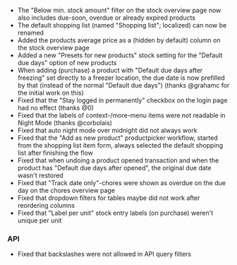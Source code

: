 - The "Below min. stock amount" filter on the stock overview page now also includes due-soon, overdue or already expired products
- The default shopping list (named "Shopping list"; localized) can now be renamed
- Added the products average price as a (hidden by default) column on the stock overview page
- Added a new "Presets for new products" stock setting for the "Default due days" option of new products
- When adding (purchase) a product with "Default due days after freezing" set directly to a freezer location, the due date is now prefilled by that (instead of the normal "Default due days") (thanks @grahamc for the initial work on this)
- Fixed that the "Stay logged in permanently" checkbox on the login page had no effect (thanks @0)
- Fixed that the labels of context-/more-menu items were not readable in Night Mode (thanks @corbolais)
- Fixed that auto night mode over midnight did not always work
- Fixed that the "Add as new product" productpicker workflow, started from the shopping list item form, always selected the default shopping list after finishing the flow
- Fixed that when undoing a product opened transaction and when the product has "Default due days after opened", the original due date wasn't restored
- Fixed that "Track date only"-chores were shown as overdue on the due day on the chores overview page
- Fixed that dropdown filters for tables maybe did not work after reordering columns
- Fixed that "Label per unit" stock entry labels (on purchase) weren't unique per unit

### API
- Fixed that backslashes were not allowed in API query filters

